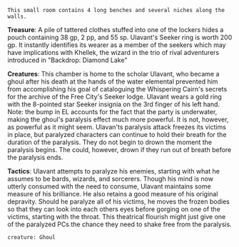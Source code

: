 
```
This small room contains 4 long benches and several niches along the walls.
```

**Treasure**: A pile of tattered clothes stuffed into one of the lockers hides a pouch containing 38 gp, 2 pp, and 55 sp. Ulavant's Seeker ring is worth 200 gp. It instantly identifies its wearer as a member of the seekers which may have implications with Khellek, the wizard in the trio of rival adventurers introduced in "Backdrop: Diamond Lake"

**Creatures**: This chamber is home to the scholar Ulavant, who became a ghoul after his death at the hands of the water elemental prevented him from accomplishing his goal of cataloguing the Whispering Cairn's secrets for the archive of the Free City's Seeker lodge. Ulavant wears a gold ring with the 8-pointed star Seeker insignia on the 3rd finger of his left hand. Note: the bump in EL accounts for the fact that the party is underwater, making the ghoul's paralysis effect much more powerful. It is not, however, as powerful as it might seem. Ulavan'ts paralysis attack freezes its victims in place, but paralyzed characters can continue to hold their breath for the duration of the paralysis. They do not begin to drown the moment the paralysis begins. The could, however, drown if they run out of breath before the paralysis ends. 

**Tactics**: Ulavant attempts to paralyze his enemies, starting with what he assumes to be bards, wizards, and sorcerers. Though his mind is now utterly consumed with the need to consume, Ulavant maintains some measure of his brilliance. He also retains a good measure of his original depravity. Should he paralyze all of his victims, he moves the frozen bodies so that they can look into each others eyes before gorging on one of the victims, starting with the throat. This theatrical flourish might just give one of the paralyzed PCs the chance they need to shake free from the paralysis.

```statblock
creature: Ghoul
```